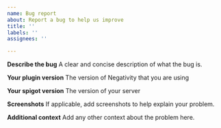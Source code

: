 ```yaml
---
name: Bug report
about: Report a bug to help us improve
title: ''
labels: ''
assignees: ''

---
```


**Describe the bug**
A clear and concise description of what the bug is.

**Your plugin version**
The version of Negativity that you are using

**Your spigot version**
The version of your server

**Screenshots**
If applicable, add screenshots to help explain your problem.


**Additional context**
Add any other context about the problem here.
